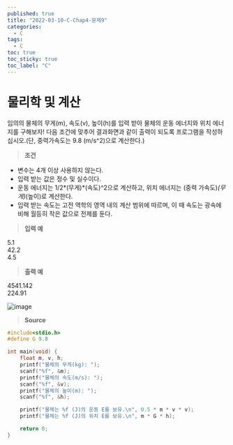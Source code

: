 ```yaml
---
published: true
title: "2022-03-10-C-Chap4-문제9"
categories:
  - C
tags:
  - C
toc: true
toc_sticky: true
toc_label: "C"
---
```


# 물리학 및 계산

임의의 물체의 무게(m), 속도(v), 높이(h)를 입력 받아 물체의 운동 에너지와 위치 에너지를 구해보자! 다음 조건에 맞추어 결과화면과 같이 출력이 되도록 프로그램을 작성하십시오.(단, 중력가속도는 9.8 (m/s^2)으로 계산한다.)

> **조건**

- 변수는 4개 이상 사용하지 않는다.
- 입력 받는 값은 정수 및 실수이다.
- 운동 에너지는 1/2*(무게)*(속도)^2으로 계산하고, 위치 에너지는 (중력 가속도)_(무게)_(높이)로 계산한다.
- 입력 받는 속도는 고전 역학의 영역 내의 계산 범위에 따르며, 이 때 속도는 광속에 비해 월등히 작은 값으로 전제를 둔다.

> **입력 예**

5.1  
42.2  
4.5

> **출력 예**

4541.142  
224.91

![image]()

> **Source**

```c
#include<stdio.h>
#define G 9.8

int main(void) {
	float m, v, h;
	printf("물체의 무게(kg): ");
	scanf("%f", &m);
	printf("물체의 속도(m/s): ");
	scanf("%f", &v);
	printf("물체의 높이(m): ");
	scanf("%f", &h);

	printf("물체는 %f (J)의 운동 E를 보유.\n", 0.5 * m * v * v);
	printf("물체는 %f (J)의 위치 E를 보유.\n", m * G * h);

	return 0;
}
```
